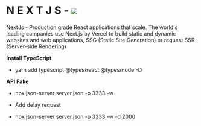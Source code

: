 # N E X T J S - ![](https://upload.wikimedia.org/wikipedia/commons/thumb/8/8e/Nextjs-logo.svg/1200px-Nextjs-logo.svg.png)

NextJs - Production grade React applications that scale. The world's leading companies use Next.js by Vercel to build static and dynamic websites and web applications,  SSG (Static Site Generation) or request SSR (Server-side Rendering) 

**Install TypeScript**
 - yarn add typescript @types/react @types/node -D

**API Fake**
 - npx json-server server.json -p 3333 -w
 
 - Add delay request
 - npx json-server server.json -p 3333 -w -d 2000
